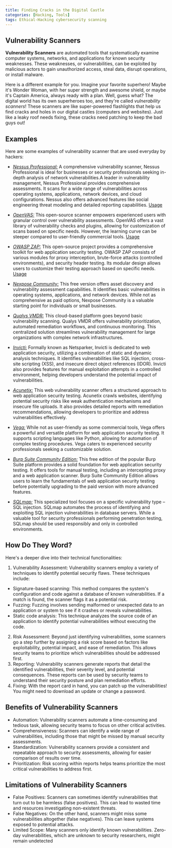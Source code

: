 ```yaml
---
title: Finding Cracks in the Digital Castle
categories: [Hacking, Tools]
tags: Ethical-Hacking cybersecurity scanning
---
```


## Vulnerability Scanners

__Vulnerability Scanners__ are automated tools that systematically examine computer systems, networks, and applications for known security weaknesses.  These weaknesses, or vulnerabilities, can be exploited by malicious actors to gain unauthorized access, steal data, disrupt operations, or install malware.

Here is a different example for you. Imagine your favorite superhero! Maybe it's Wonder Woman, with her super strength and awesome shield, or maybe it's Captain America, always ready with a plan. Well, guess what? The digital world has its own superheroes too, and they're called *vulnerability scanners*! These scanners are like super-powered flashlights that help us find cracks and holes in our digital castles (computers and websites). Just like a leaky roof needs fixing, these cracks need patching to keep the bad guys out!

## Examples
Here are some examples of vulnerability scanner that are used everyday by hackers:
-	[*Nessus Professional:*](https://www.tenable.com/products/nessus) A comprehensive vulnerability scanner, Nessus Professional is ideal for businesses or security professionals seeking in-depth analysis of network vulnerabilities.A leader in vulnerability management, Nessus Professional provides comprehensive assessments. It scans for a wide range of vulnerabilities across operating systems, applications, network devices, and cloud configurations. Nessus also offers advanced features like social engineering threat modeling and detailed reporting capabilities. [Usage](/posts/Nessus)
*	[*OpenVAS:*](https://openvas.org/) This open-source scanner empowers experienced users with granular control over vulnerability assessments.  OpenVAS offers a vast library of vulnerability checks and plugins, allowing for customization of scans based on specific needs. However, the learning curve can be steeper compared to user-friendly commercial tools. [Usage](/posts/OpenVAS)
- [*OWASP ZAP:*](https://www.zaproxy.org/)  This open-source project provides a comprehensive toolkit for web application security testing.  OWASP ZAP consists of various modules for proxy interception, brute-force attacks (controlled environments), and security header testing. Its modular design allows users to customize their testing approach based on specific needs. [Usage](/posts/OWASP)
* [*Nexpose Community:*](https://www.rapid7.com/products/nexpose/) This free version offers asset discovery and vulnerability assessment capabilities. It identifies basic vulnerabilities in operating systems, applications, and network devices. While not as comprehensive as paid options, Nexpose Community is a valuable starting point for individuals or small businesses.
- [*Qualys VMDR:*](https://www.qualys.com/apps/vulnerability-management-detection-response/)  This cloud-based platform goes beyond basic vulnerability scanning.  Qualys VMDR offers vulnerability prioritization, automated remediation workflows, and continuous monitoring. This centralized solution streamlines vulnerability management for large organizations with complex network infrastructures.
* [*Invicti:*](https://www.invicti.com/)  Formally known as Netsparker, Invicti is dedicated to web application security, utilizing a combination of static and dynamic analysis techniques.  It identifies vulnerabilities like SQL injection, cross-site scripting (XSS), and insecure direct object references (IDOR). Invicti also provides features for manual exploitation attempts in a controlled environment, helping developers understand the potential impact of vulnerabilities.
- [*Acunetix:*](https://www.acunetix.com/)  This web vulnerability scanner offers a structured approach to web application security testing.  Acunetix crawls websites, identifying potential security risks like weak authentication mechanisms and insecure file uploads. It also provides detailed reports with remediation recommendations, allowing developers to prioritize and address vulnerabilities effectively.
* [*Vega:*](https://subgraph.com/vega/)  While not as user-friendly as some commercial tools, Vega offers a powerful and versatile platform for web application security testing.  It supports scripting languages like Python, allowing for automation of complex testing procedures. Vega caters to experienced security professionals seeking a customizable solution.
- [*Burp Suite Community Edition:*](https://portswigger.net/burp/communitydownload)  This free edition of the popular Burp Suite platform provides a solid foundation for web application security testing.  It offers tools for manual testing, including an intercepting proxy and a web application scanner. Burp Suite Community Edition allows users to learn the fundamentals of web application security testing before potentially upgrading to the paid version with more advanced features.
* [*SQLmap:*](https://sqlmap.org/)  This specialized tool focuses on a specific vulnerability type – SQL injection.  SQLmap automates the process of identifying and exploiting SQL injection vulnerabilities in database servers.  While a valuable tool for security professionals performing penetration testing,  SQLmap should be used responsibly and only in controlled environments.

## How Do They Word?

Here's a deeper dive into their technical functionalities:
1. Vulnerability Assessment: Vulnerability scanners employ a variety of techniques to identify potential security flaws. These techniques include:
* Signature-based scanning: This method compares the system's configuration and code against a database of known vulnerabilities. If a match is found, the scanner flags it as a potential risk.
* Fuzzing: Fuzzing involves sending malformed or unexpected data to an application or system to see if it crashes or reveals vulnerabilities.
* Static code analysis: This technique analyzes the source code of an application to identify potential vulnerabilities without executing the code.
2. Risk Assessment:  Beyond just identifying vulnerabilities, some scanners go a step further by assigning a risk score based on factors like exploitability, potential impact, and ease of remediation. This allows security teams to prioritize which vulnerabilities should be addressed first.
3. Reporting:  Vulnerability scanners generate reports that detail the identified vulnerabilities, their severity level, and potential consequences. These reports can be used by security teams to understand their security posture and plan remediation efforts.
4. Fixing: With the report card in hand, you can patch up the vulnerabilities! You might need to download an update or change a password.

## Benefits of Vulnerability Scanners

+ Automation: Vulnerability scanners automate a time-consuming and tedious task, allowing security teams to focus on other critical activities.
+ Comprehensiveness: Scanners can identify a wide range of vulnerabilities, including those that might be missed by manual security assessments.
+ Standardization: Vulnerability scanners provide a consistent and repeatable approach to security assessments, allowing for easier comparison of results over time.
+ Prioritization: Risk scoring within reports helps teams prioritize the most critical vulnerabilities to address first.

## Limitations of Vulnerability Scanners

- False Positives: Scanners can sometimes identify vulnerabilities that turn out to be harmless (false positives). This can lead to wasted time and resources investigating non-existent threats.
- False Negatives: On the other hand, scanners might miss some vulnerabilities altogether (false negatives). This can leave systems exposed to potential attacks.
- Limited Scope: Many scanners only identify known vulnerabilities. Zero-day vulnerabilities, which are unknown to security researchers, might remain undetected
